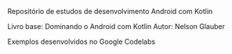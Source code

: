 Repositório de estudos de desenvolvimento Android com Kotlin

Livro base: Dominando o Android com Kotlin
Autor: Nelson Glauber

Exemplos desenvolvidos no Google Codelabs
